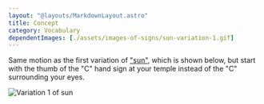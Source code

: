 ```yaml
---
layout: "@layouts/MarkdownLayout.astro"
title: Concept
category: Vocabulary
dependentImages: [./assets/images-of-signs/sun-variation-1.gif]
---
```


Same motion as the first variation of ["sun"](./sun#variation-1),
which is shown below, but start with the thumb of the "C" hand sign
at your temple instead of the "C" surrounding your eyes.

![Variation 1 of sun](@signs/sun-variation-1.gif)
